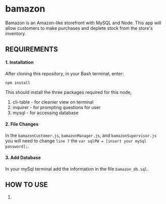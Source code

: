 # bamazon

Bamazon is an Amazon-like storefront with MySQL and Node. This app will allow customers to make purchases and deplete stock from the store's inventory.

## REQUIREMENTS

#### 1. Installation
After cloning this repository, in your Bash terminal, enter:
```
npm install
```
This should install the three packages required for this node,
1. cli-table - for cleanier view on terminal
2. inquirer - for prompting questions for user
3. mysql - for accessing database

#### 2. File Changes
In the `bamazonCustomer.js`, `bamazonManager.js`, and `bamazonSupervisor.js` you will need to change `line 7` the `var sqlPW = [insert your mySql password];`.

#### 3. Add Database

In your mySql terminal add the information in the file `bamazon_db.sql`.

## HOW TO USE
1. 